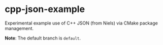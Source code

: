 # cpp-json-example
Experimental example use of C++ JSON (from Niels) via CMake package management.

**Note**: The default branch is `default`.
